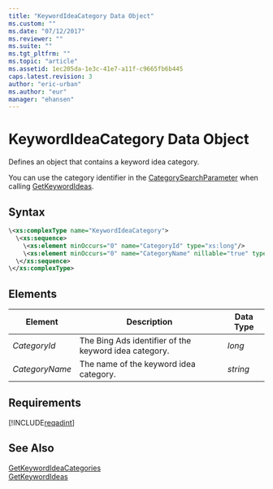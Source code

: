 ```yaml
---
title: "KeywordIdeaCategory Data Object"
ms.custom: ""
ms.date: "07/12/2017"
ms.reviewer: ""
ms.suite: ""
ms.tgt_pltfrm: ""
ms.topic: "article"
ms.assetid: 1ec205da-1e3c-41e7-a11f-c9665fb6b445
caps.latest.revision: 3
author: "eric-urban"
ms.author: "eur"
manager: "ehansen"
---
```

# KeywordIdeaCategory Data Object
Defines an object that contains a keyword idea category.

You can use the category identifier in the [CategorySearchParameter](../adinsight-api/categorysearchparameter-data-object.md) when calling [GetKeywordIdeas](../adinsight-api/getkeywordideas-service-operation.md).

## Syntax

```xml
\<xs:complexType name="KeywordIdeaCategory">
  \<xs:sequence>
    \<xs:element minOccurs="0" name="CategoryId" type="xs:long"/>
    \<xs:element minOccurs="0" name="CategoryName" nillable="true" type="xs:string"/>
  \</xs:sequence>
\</xs:complexType>
```

## <a name="Elements"></a>Elements

|Element|Description|Data Type|
|-----------|---------------|-------------|
|*CategoryId*|The Bing Ads identifier of the keyword idea category.|*long*|
|*CategoryName*|The name of the keyword idea category.|*string*|

## Requirements
[!INCLUDE[reqadint](../adinsight-api/includes/reqadint.md)]
## See Also
[GetKeywordIdeaCategories](../adinsight-api/getkeywordideacategories-service-operation.md)  
[GetKeywordIdeas](../adinsight-api/getkeywordideas-service-operation.md)  
